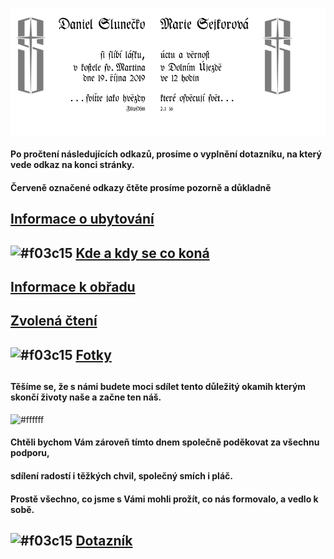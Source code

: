 ![](./header.png)

#### Po pročtení následujících odkazů, prosíme o vyplnění dotazníku, na který vede odkaz na konci stránky.
#### Červeně označené odkazy čtěte prosíme pozorně a důkladně

## [Informace o ubytování](./TheHood.md)
## ![#f03c15](https://placehold.it/15/f03c15/000000?text=+) [Kde a kdy se co koná](./Plan.md)
##
## [Informace k obřadu](./Gnosis.md)
## [Zvolená čtení](./Scripta.md)
##
## ![#f03c15](https://placehold.it/15/f03c15/000000?text=+) [Fotky](./Photo.md)
##

#### Těšíme se, že s námi budete moci sdílet tento důležitý okamih kterým skončí životy naše a začne ten náš.

![#ffffff](https://placehold.it/15/ffffff/000000?text=+)

#### Chtěli bychom Vám zároveň tímto dnem společně poděkovat za všechnu podporu, 
#### sdílení radostí i těžkých chvil, společný smích i pláč. 
#### Prostě všechno, co jsme s Vámi mohli prožít, co nás formovalo, a vedlo k sobě.

## ![#f03c15](https://placehold.it/15/f03c15/000000?text=+) [Dotazník](https://forms.gle/J4Uwf7FK7NoLD9aE9)
##